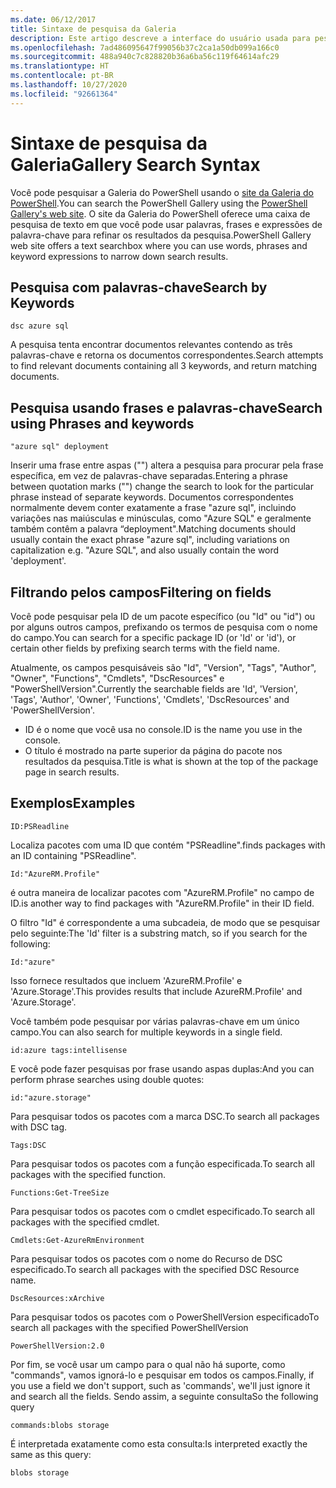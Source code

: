 ```yaml
---
ms.date: 06/12/2017
title: Sintaxe de pesquisa da Galeria
description: Este artigo descreve a interface do usuário usada para pesquisar conteúdo na Galeria do PowerShell.
ms.openlocfilehash: 7ad486095647f99056b37c2ca1a50db099a166c0
ms.sourcegitcommit: 488a940c7c828820b36a6ba56c119f64614afc29
ms.translationtype: HT
ms.contentlocale: pt-BR
ms.lasthandoff: 10/27/2020
ms.locfileid: "92661364"
---
```

# <a name="gallery-search-syntax"></a><span data-ttu-id="39360-103">Sintaxe de pesquisa da Galeria</span><span class="sxs-lookup"><span data-stu-id="39360-103">Gallery Search Syntax</span></span>

<span data-ttu-id="39360-104">Você pode pesquisar a Galeria do PowerShell usando o [site da Galeria do PowerShell](https://www.powershellgallery.com/).</span><span class="sxs-lookup"><span data-stu-id="39360-104">You can search the PowerShell Gallery using the [PowerShell Gallery's web site](https://www.powershellgallery.com/).</span></span> <span data-ttu-id="39360-105">O site da Galeria do PowerShell oferece uma caixa de pesquisa de texto em que você pode usar palavras, frases e expressões de palavra-chave para refinar os resultados da pesquisa.</span><span class="sxs-lookup"><span data-stu-id="39360-105">PowerShell Gallery web site offers a text searchbox where you can use words, phrases and keyword expressions to narrow down search results.</span></span>

## <a name="search-by-keywords"></a><span data-ttu-id="39360-106">Pesquisa com palavras-chave</span><span class="sxs-lookup"><span data-stu-id="39360-106">Search by Keywords</span></span>

```Syntax
dsc azure sql
```

<span data-ttu-id="39360-107">A pesquisa tenta encontrar documentos relevantes contendo as três palavras-chave e retorna os documentos correspondentes.</span><span class="sxs-lookup"><span data-stu-id="39360-107">Search attempts to find relevant documents containing all 3 keywords, and return matching documents.</span></span>

## <a name="search-using-phrases-and-keywords"></a><span data-ttu-id="39360-108">Pesquisa usando frases e palavras-chave</span><span class="sxs-lookup"><span data-stu-id="39360-108">Search using Phrases and keywords</span></span>

```Syntax
"azure sql" deployment
```

<span data-ttu-id="39360-109">Inserir uma frase entre aspas ("") altera a pesquisa para procurar pela frase específica, em vez de palavras-chave separadas.</span><span class="sxs-lookup"><span data-stu-id="39360-109">Entering a phrase between quotation marks ("") change the search to look for the particular phrase instead of separate keywords.</span></span> <span data-ttu-id="39360-110">Documentos correspondentes normalmente devem conter exatamente a frase "azure sql", incluindo variações nas maiúsculas e minúsculas, como "Azure SQL" e geralmente também contêm a palavra “deployment".</span><span class="sxs-lookup"><span data-stu-id="39360-110">Matching documents should usually contain the exact phrase "azure sql", including variations on capitalization e.g. "Azure SQL", and also usually contain the word 'deployment'.</span></span>

## <a name="filtering-on-fields"></a><span data-ttu-id="39360-111">Filtrando pelos campos</span><span class="sxs-lookup"><span data-stu-id="39360-111">Filtering on fields</span></span>

<span data-ttu-id="39360-112">Você pode pesquisar pela ID de um pacote específico (ou "Id" ou "id") ou por alguns outros campos, prefixando os termos de pesquisa com o nome do campo.</span><span class="sxs-lookup"><span data-stu-id="39360-112">You can search for a specific package ID (or 'Id' or 'id'), or certain other fields by prefixing search terms with the field name.</span></span>

<span data-ttu-id="39360-113">Atualmente, os campos pesquisáveis são "Id", "Version", "Tags", "Author", "Owner", "Functions", "Cmdlets", "DscResources" e "PowerShellVersion".</span><span class="sxs-lookup"><span data-stu-id="39360-113">Currently the searchable fields are 'Id', 'Version', 'Tags', 'Author', 'Owner', 'Functions', 'Cmdlets', 'DscResources' and 'PowerShellVersion'.</span></span>

- <span data-ttu-id="39360-114">ID é o nome que você usa no console.</span><span class="sxs-lookup"><span data-stu-id="39360-114">ID is the name you use in the console.</span></span>
- <span data-ttu-id="39360-115">O título é mostrado na parte superior da página do pacote nos resultados da pesquisa.</span><span class="sxs-lookup"><span data-stu-id="39360-115">Title is what is shown at the top of the package page in search results.</span></span>

## <a name="examples"></a><span data-ttu-id="39360-116">Exemplos</span><span class="sxs-lookup"><span data-stu-id="39360-116">Examples</span></span>

```Syntax
ID:PSReadline
```

<span data-ttu-id="39360-117">Localiza pacotes com uma ID que contém "PSReadline".</span><span class="sxs-lookup"><span data-stu-id="39360-117">finds packages with an ID containing "PSReadline".</span></span>

```Syntax
Id:"AzureRM.Profile"
```

<span data-ttu-id="39360-118">é outra maneira de localizar pacotes com "AzureRM.Profile" no campo de ID.</span><span class="sxs-lookup"><span data-stu-id="39360-118">is another way to find packages with "AzureRM.Profile" in their ID field.</span></span>

<span data-ttu-id="39360-119">O filtro "Id" é correspondente a uma subcadeia, de modo que se pesquisar pelo seguinte:</span><span class="sxs-lookup"><span data-stu-id="39360-119">The 'Id' filter is a substring match, so if you search for the following:</span></span>

```Syntax
Id:"azure"
```

<span data-ttu-id="39360-120">Isso fornece resultados que incluem 'AzureRM.Profile' e 'Azure.Storage'.</span><span class="sxs-lookup"><span data-stu-id="39360-120">This provides results that include AzureRM.Profile' and 'Azure.Storage'.</span></span>

<span data-ttu-id="39360-121">Você também pode pesquisar por várias palavras-chave em um único campo.</span><span class="sxs-lookup"><span data-stu-id="39360-121">You can also search for multiple keywords in a single field.</span></span>

```Syntax
id:azure tags:intellisense
```

<span data-ttu-id="39360-122">E você pode fazer pesquisas por frase usando aspas duplas:</span><span class="sxs-lookup"><span data-stu-id="39360-122">And you can perform phrase searches using double quotes:</span></span>

```Syntax
id:"azure.storage"
```

<span data-ttu-id="39360-123">Para pesquisar todos os pacotes com a marca DSC.</span><span class="sxs-lookup"><span data-stu-id="39360-123">To search all packages with DSC tag.</span></span>

```Syntax
Tags:DSC
```

<span data-ttu-id="39360-124">Para pesquisar todos os pacotes com a função especificada.</span><span class="sxs-lookup"><span data-stu-id="39360-124">To search all packages with the specified function.</span></span>

```Syntax
Functions:Get-TreeSize
```

<span data-ttu-id="39360-125">Para pesquisar todos os pacotes com o cmdlet especificado.</span><span class="sxs-lookup"><span data-stu-id="39360-125">To search all packages with the specified cmdlet.</span></span>

```Syntax
Cmdlets:Get-AzureRmEnvironment
```

<span data-ttu-id="39360-126">Para pesquisar todos os pacotes com o nome do Recurso de DSC especificado.</span><span class="sxs-lookup"><span data-stu-id="39360-126">To search all packages with the specified DSC Resource name.</span></span>

```Syntax
DscResources:xArchive
```

<span data-ttu-id="39360-127">Para pesquisar todos os pacotes com o PowerShellVersion especificado</span><span class="sxs-lookup"><span data-stu-id="39360-127">To search all packages with the specified PowerShellVersion</span></span>

```Syntax
PowerShellVersion:2.0
```

<span data-ttu-id="39360-128">Por fim, se você usar um campo para o qual não há suporte, como "commands", vamos ignorá-lo e pesquisar em todos os campos.</span><span class="sxs-lookup"><span data-stu-id="39360-128">Finally, if you use a field we don't support, such as 'commands', we'll just ignore it and search all the fields.</span></span> <span data-ttu-id="39360-129">Sendo assim, a seguinte consulta</span><span class="sxs-lookup"><span data-stu-id="39360-129">So the following query</span></span>

```Syntax
commands:blobs storage
```

<span data-ttu-id="39360-130">É interpretada exatamente como esta consulta:</span><span class="sxs-lookup"><span data-stu-id="39360-130">Is interpreted exactly the same as this query:</span></span>

```Syntax
blobs storage
```
